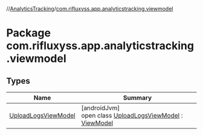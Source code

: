 //[AnalyticsTracking](../../index.md)/[com.rifluxyss.app.analyticstracking.viewmodel](index.md)

# Package com.rifluxyss.app.analyticstracking.viewmodel

## Types

| Name | Summary |
|---|---|
| [UploadLogsViewModel](-upload-logs-view-model/index.md) | [androidJvm]<br>open class [UploadLogsViewModel](-upload-logs-view-model/index.md) : [ViewModel](https://developer.android.com/reference/kotlin/androidx/lifecycle/ViewModel.html) |
